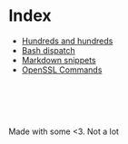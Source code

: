 # Index

- [Hundreds and hundreds](hundreds.md)
- [Bash dispatch](bash-dispatch.md)
- [Markdown snippets](markdown.md)
- [OpenSSL Commands](openssl-commands.md)


#  &nbsp;
<!-- This ~~will be eventually~~ is generated. -->
Made with some <3. Not a lot